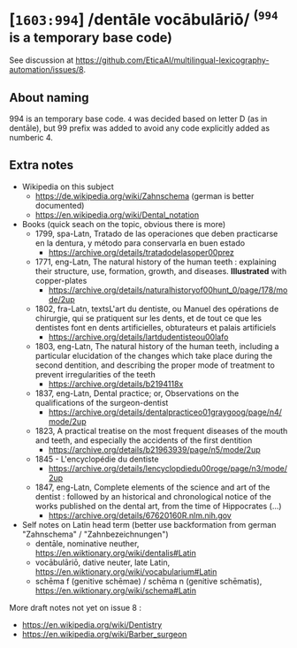 # [`1603:994`] /dentāle vocābulāriō/ <sup>(`994` is a temporary base code)</sup>

See discussion at https://github.com/EticaAI/multilingual-lexicography-automation/issues/8.

## About naming
994 is an temporary base code. `4` was decided based on letter D (as in dentāle), but 99 prefix was added to avoid any code explicitly added as numberic 4.

## Extra notes
- Wikipedia on this subject
  - https://de.wikipedia.org/wiki/Zahnschema (german is better documented)
  - https://en.wikipedia.org/wiki/Dental_notation
- Books (quick seach on the topic, obvious there is more)
  - 1799, spa-Latn, Tratado de las operaciones que deben practicarse en la dentura, y método para conservarla en buen estado
    - https://archive.org/details/tratadodelasoper00prez
  - 1771, eng-Latn, The natural history of the human teeth : explaining their structure, use, formation, growth, and diseases. **Illustrated** with copper-plates
    - https://archive.org/details/naturalhistoryof00hunt_0/page/178/mode/2up
  - 1802, fra-Latn, textsL'art du dentiste, ou Manuel des opérations de chirurgie, qui se pratiquent sur les dents, et de tout ce que les dentistes font en dents artificielles, obturateurs et palais artificiels
    - https://archive.org/details/lartdudentisteou00lafo
  - 1803, eng-Latn, The natural history of the human teeth, including a particular elucidation of the changes which take place during the second dentition, and describing the proper mode of treatment to prevent irregularities of the teeth
    - https://archive.org/details/b2194118x
  - 1837, eng-Latn, Dental practice; or, Observations on the qualifications of the surgeon-dentist
    - https://archive.org/details/dentalpracticeo01graygoog/page/n4/mode/2up
  - 1823, A practical treatise on the most frequent diseases of the mouth and teeth, and especially the accidents of the first dentition
    - https://archive.org/details/b21963939/page/n5/mode/2up
  - 1845 - L'encyclopédie du dentiste
    - https://archive.org/details/lencyclopdiedu00roge/page/n3/mode/2up
  - 1847, eng-Latn, Complete elements of the science and art of the dentist : followed by an historical and chronological notice of the works published on the dental art, from the time of Hippocrates (...) 
    - https://archive.org/details/67620160R.nlm.nih.gov
- Self notes on Latin head term (better use backformation from german "Zahnschema" / "Zahnbezeichnungen")
  - dentāle, nominative neuther, https://en.wiktionary.org/wiki/dentalis#Latin
  - vocābulāriō, dative neuter, late Latin, https://en.wiktionary.org/wiki/vocabularium#Latin
  - schēma f (genitive schēmae) / schēma n (genitive schēmatis), https://en.wiktionary.org/wiki/schema#Latin

More draft notes not yet on issue 8 :
- https://en.wikipedia.org/wiki/Dentistry
- https://en.wikipedia.org/wiki/Barber_surgeon
